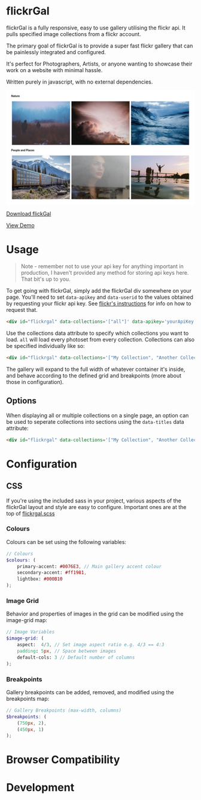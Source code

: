 # flickrGal

flickrGal is a fully responsive, easy to use gallery utilising the flickr api. It pulls specified image collections from a flickr account.

The primary goal of flickrGal is to provide a super fast flickr gallery that can be painlessly integrated and configured.

It's perfect for Photographers, Artists, or anyone wanting to showcase their work on a website with minimal hassle.

Written purely in javascript, with no external dependencies.

![flickrGal Demo](https://raw.githubusercontent.com/bluefantail/flickrGal/master/preview.jpg)

[Download flickGal](https://raw.githubusercontent.com/bluefantail/flickrGal/master/dist/flickrgal.zip)

[View Demo](http://bluefantail.github.io/flickrGal)

# Usage

> Note - remember not to use your api key for anything important in production, I haven't provided any method for storing api keys here. That bit's up to you.

To get going with flickrGal, simply add the flickrGal div somewhere on your page. You'll need to set `data-apikey` and `data-userid` to the values obtained by requesting your flickr api key. See [flickr's instructions](https://www.flickr.com/services/apps/create) for info on how to request that.
``` html
<div id="flickrgal" data-collections='["all"]' data-apikey='yourApiKey' data-userid='yourUserId'></div>
```

Use the collections data attribute to specify which collections you want to load. `all` will load every photoset from every collection.
Collections can also be specified individually like so:

``` html
<div id="flickrgal" data-collections='["My Collection", "Another Collection"]' data-apikey='yourApiKey' data-userid='yourUserId'></div>
```

The gallery will expand to the full width of whatever container it's inside, and behave according to the defined grid and breakpoints (more about those in configuration). 

## Options

When displaying all or multiple collections on a single page, an option can be used to seperate collections into sections using the `data-titles` data attribute:

``` html
<div id="flickrgal" data-collections='["My Collection", "Another Collection"]' data-titles data-apikey='yourApiKey' data-userid='yourUserId'></div>
```

# Configuration

## CSS

If you're using the included sass in your project, various aspects of the flickrGal layout and style are easy to configure. Important ones are at the top of [flickrgal.scss](https://github.com/bluefantail/flickrGal/blob/master/_sass/flickrgal.scss)

### Colours

Colours can be set using the following variables:

``` scss
// Colours
$colours: (
	primary-accent: #0076E3, // Main gallery accent colour
	secondary-accent: #ff1981, 
	lightbox: #000B10
);
```

### Image Grid

Behavior and properties of images in the grid can be modified using the image-grid map:

``` scss
// Image Variables
$image-grid: (
	aspect:  4/3, // Set image aspect ratio e.g. 4/3 == 4:3 
	padding: 5px, // Space between images
	default-cols: 3 // Default number of columns
);
```

### Breakpoints

Gallery breakpoints can be added, removed, and modified using the breakpoints map:

``` scss
// Gallery Breakpoints (max-width, columns)
$breakpoints: (
	(750px, 2),
	(450px, 1)
);
```

# Browser Compatibility
# Development